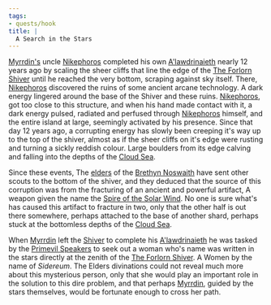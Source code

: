 ```yaml
---
tags:
- quests/hook
title: |
  A Search in the Stars
---
```


[Myrrdin's](/People/Party/Myrrdin%20Chosaach.md)  uncle [Nikephoros](/People/Nikephoros.md) completed his own [A'lawdrinaieth](/Things/A'lawdrinaieth.md) nearly 12 years ago by scaling the sheer cliffs that line the edge of the [The Forlorn Shiver](/Locations/Cloud%20Sea/Shards/The%20Forlorn%20Shiver/The%20Forlorn%20Shiver.md) until he reached the very bottom, scraping against sky itself. There, [Nikephoros](/People/Nikephoros.md) discovered the ruins of some ancient arcane technology. A dark energy lingered around the base of the Shiver and these ruins. [Nikephoros](/People/Nikephoros.md), got too close to this structure, and when his hand made contact with it, a dark energy pulsed, radiated and perfused through [Nikephoros](/People/Nikephoros.md) himself, and the entire island at large, seemingly activated by his presence. Since that day 12 years ago, a corrupting energy has slowly been creeping it's way up to the top of the shiver, almost as if the sheer cliffs on it's edge were rusting and turning a sickly reddish colour. Large boulders from its edge calving and falling into the depths of the [Cloud Sea](/Locations/Cloud%20Sea/Cloud%20Sea.md).

Since these events, The [elders](/Groups/Primevil%20Speakers.md) of the [Brethyn Noswaith](/Groups/Brethyn%20Noswaith.md) have sent other scouts to the bottom of the shiver, and they deduced that the source of this corruption was from the fracturing of an ancient and powerful artifact, A weapon given the name the [Spire of the Solar Wind](/Things/Items/Spire%20of%20the%20Solar%20Wind.md). No one is sure what's has caused this artifact to fracture in two, only that the other half is out there somewhere, perhaps attached to the base of another shard, perhaps stuck at the bottomless depths of the [Cloud Sea](/Locations/Cloud%20Sea/Cloud%20Sea.md).

When [Myrrdin](/People/Party/Myrrdin%20Chosaach.md) left the [Shiver](/Locations/Cloud%20Sea/Shards/The%20Forlorn%20Shiver/The%20Forlorn%20Shiver.md) to complete his [A'lawdrinaieth](/Things/A'lawdrinaieth.md) he was tasked by the [Primevil Speakers](/Groups/Primevil%20Speakers.md) to seek out a woman who's name was written in the stars directly at the zenith of the [The Forlorn Shiver](/Locations/Cloud%20Sea/Shards/The%20Forlorn%20Shiver/The%20Forlorn%20Shiver.md). A Women by the name of *Sidereum*. The Elders divinations could not reveal much more about this mysterious person, only that she would play an important role in the solution to this dire problem, and that perhaps [Myrrdin](/People/Party/Myrrdin%20Chosaach.md), guided by the stars themselves,  would be fortunate enough to cross her path.
